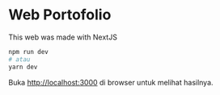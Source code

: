 # Web Portofolio

This web was made with NextJS

<!-- ## Development

Sebelum menjalankan web ini untuk pertama kalinya, buatlah terlebih dahulu file `.env.local` yang berisikan properti yang ada di file [`.sample.env`](./.sample.env), dimana `NEXT_PUBLIC_GOOGLE_ANALYTICS` adalah id google analytic, `DATE_TIME` adalah waktu dalam JSON, dan `DATE_TIMEZONE` adalah zona waktu.

Setelah melakukan konfigurasi, bisa menjalankan project dengan script dibawah ini. -->

```bash
npm run dev
# atau
yarn dev
```

Buka [http://localhost:3000](http://localhost:3000) di browser untuk melihat hasilnya.
